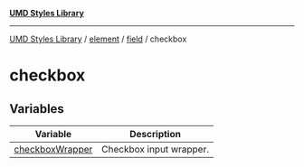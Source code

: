 [**UMD Styles Library**](../../../../../README.md)

***

[UMD Styles Library](../../../../../README.md) / [element](../../../../README.md) / [field](../../README.md) / checkbox

# checkbox

## Variables

| Variable | Description |
| ------ | ------ |
| [checkboxWrapper](variables/checkboxWrapper.md) | Checkbox input wrapper. |

